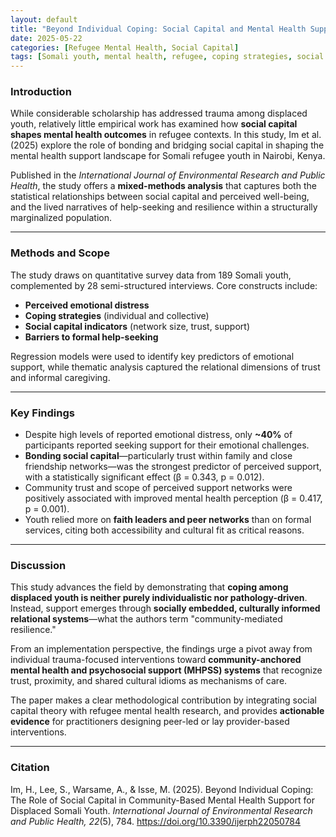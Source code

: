 ```yaml
---
layout: default
title: "Beyond Individual Coping: Social Capital and Mental Health Support for Displaced Somali Youth"
date: 2025-05-22
categories: [Refugee Mental Health, Social Capital]
tags: [Somali youth, mental health, refugee, coping strategies, social support, urban displacement, community care]
---
```


### Introduction

While considerable scholarship has addressed trauma among displaced youth, relatively little empirical work has examined how **social capital shapes mental health outcomes** in refugee contexts. In this study, Im et al. (2025) explore the role of bonding and bridging social capital in shaping the mental health support landscape for Somali refugee youth in Nairobi, Kenya.

Published in the *International Journal of Environmental Research and Public Health*, the study offers a **mixed-methods analysis** that captures both the statistical relationships between social capital and perceived well-being, and the lived narratives of help-seeking and resilience within a structurally marginalized population.

---

### Methods and Scope

The study draws on quantitative survey data from 189 Somali youth, complemented by 28 semi-structured interviews. Core constructs include:

- **Perceived emotional distress**
- **Coping strategies** (individual and collective)
- **Social capital indicators** (network size, trust, support)
- **Barriers to formal help-seeking**

Regression models were used to identify key predictors of emotional support, while thematic analysis captured the relational dimensions of trust and informal caregiving.

---

### Key Findings

- Despite high levels of reported emotional distress, only **~40%** of participants reported seeking support for their emotional challenges.
- **Bonding social capital**—particularly trust within family and close friendship networks—was the strongest predictor of perceived support, with a statistically significant effect (β = 0.343, p = 0.012).
- Community trust and scope of perceived support networks were positively associated with improved mental health perception (β = 0.417, p = 0.001).
- Youth relied more on **faith leaders and peer networks** than on formal services, citing both accessibility and cultural fit as critical reasons.

---

### Discussion

This study advances the field by demonstrating that **coping among displaced youth is neither purely individualistic nor pathology-driven**. Instead, support emerges through **socially embedded, culturally informed relational systems**—what the authors term "community-mediated resilience."

From an implementation perspective, the findings urge a pivot away from individual trauma-focused interventions toward **community-anchored mental health and psychosocial support (MHPSS) systems** that recognize trust, proximity, and shared cultural idioms as mechanisms of care.

The paper makes a clear methodological contribution by integrating social capital theory with refugee mental health research, and provides **actionable evidence** for practitioners designing peer-led or lay provider-based interventions.

---

### Citation

Im, H., Lee, S., Warsame, A., & Isse, M. (2025). Beyond Individual Coping: The Role of Social Capital in Community-Based Mental Health Support for Displaced Somali Youth. *International Journal of Environmental Research and Public Health, 22*(5), 784. https://doi.org/10.3390/ijerph22050784



<script type="application/ld+json">
{
  "@context": "https://schema.org",
  "@type": "ScholarlyArticle",
  "headline": "Beyond Individual Coping: The Role of Social Capital in Community-Based Mental Health Support for Displaced Somali Youth",
  "author": [
    { "@type": "Person", "name": "Hyojin Im" },
    { "@type": "Person", "name": "Shinhye Lee" },
    { "@type": "Person", "name": "Abdulkadir Warsame" },
    { "@type": "Person", "name": "Maimuna Isse" }
  ],
  "datePublished": "2025",
  "identifier": "https://doi.org/10.3390/ijerph22050784",
  "isPartOf": {
    "@type": "Periodical",
    "name": "International Journal of Environmental Research and Public Health"
  },
  "citation": [
    {
      "@type": "ScholarlyArticle",
      "name": "“It hurts so much to live for nothing”: Lived Experiences of Substance Use Among Refugee Youth in Displacement",
      "author": [
        { "@type": "Person", "name": "Hyojin Im" },
        { "@type": "Person", "name": "Nicole George" }
      ],
      "datePublished": "2022",
      "identifier": "https://doi.org/10.1007/s11469-020-00472-0"
    },
    {
      "@type": "ScholarlyArticle",
      "name": "From Victim to Perpetrator of Trauma: Lived Experiences of Gang-Involved Urban Refugee Youth in Kenya",
      "author": [
        { "@type": "Person", "name": "Hyojin Im" },
        { "@type": "Person", "name": "Catherine Caudill" },
        { "@type": "Person", "name": "Aidan B. Ferguson" }
      ],
      "datePublished": "2016",
      "identifier": "https://doi.org/10.1080/10926771.2016.1194939"
    },
    {
      "@type": "ScholarlyArticle",
      "name": "Risk and protective factors for comorbidity of PTSD, depression, and anxiety among Somali refugees in Kenya",
      "author": [
        { "@type": "Person", "name": "Hyojin Im" },
        { "@type": "Person", "name": "LET Swan" },
        { "@type": "Person", "name": "Abdulkadir H. Warsame" },
        { "@type": "Person", "name": "Maimuna M. Isse" }
      ],
      "datePublished": "2020",
      "identifier": "https://doi.org/10.1177/0020764020978685"
    },
    {
      "@type": "ScholarlyArticle",
      "name": "Factors Influencing Improvement of Trauma-Related Symptoms Among Somali Refugee Youth in Urban Kenya",
      "author": [
        { "@type": "Person", "name": "Hyojin Im" },
        { "@type": "Person", "name": "LET Swan" }
      ],
      "datePublished": "2022",
      "identifier": "https://doi.org/10.1007/s10597-021-00928-0"
    },
    {
      "@type": "ScholarlyArticle",
      "name": "Trauma exposure, social functioning, and common mental health disorders in Somali refugee male and female youth: An SEM analysis",
      "author": [
        { "@type": "Person", "name": "Hyojin Im" },
        { "@type": "Person", "name": "LET Swan" }
      ],
      "datePublished": "2021",
      "identifier": "https://doi.org/10.1177/00207640211037726"
    },
    {
      "@type": "ScholarlyArticle",
      "name": "Born in displacement: Psychosocial and mental health impacts of country of birth among urban Somali refugee youth",
      "author": [
        { "@type": "Person", "name": "Hyojin Im" },
        { "@type": "Person", "name": "Noah George" },
        { "@type": "Person", "name": "LET Swan" }
      ],
      "datePublished": "2022",
      "identifier": "https://doi.org/10.1080/17441692.2022.2106378"
    },
    {
      "@type": "ScholarlyArticle",
      "name": "Unraveling Trouble Socializing: The Impact on the Intersection of Trauma, Substance Use, and Mental Disorders in Somali Refugee Youth",
      "author": [
        { "@type": "Person", "name": "Hyojin Im" },
        { "@type": "Person", "name": "LET Swan" },
        { "@type": "Person", "name": "Nicole George" }
      ],
      "datePublished": "2025",
      "identifier": "https://doi.org/10.1007/s11469-023-01145-4"
    },
    {
      "@type": "ScholarlyArticle",
      "name": "Gendered Health Outcome Among Somali Refugee Youth in Displacement: A Role of Social Support and Religious Belief",
      "author": [
        { "@type": "Person", "name": "Hyojin Im" },
        { "@type": "Person", "name": "Nicole George" },
        { "@type": "Person", "name": "LET Swan" }
      ],
      "datePublished": "2024",
      "identifier": "https://doi.org/10.1007/s10903-023-01546-6"
    },
    {
      "@type": "ScholarlyArticle",
      "name": "Embodiment of structural vulnerability: Illness experiences among Somali refugee women in urban displacement",
      "author": [
        { "@type": "Person", "name": "Hyojin Im" },
        { "@type": "Person", "name": "Muna Saleh" },
        { "@type": "Person", "name": "Rupa M. Khetarpal" }
      ],
      "datePublished": "2024",
      "identifier": "https://doi.org/10.1080/13557858.2024.2385112"
    },
    {
      "@type": "ScholarlyArticle",
      "name": "Mental health risks and stressors faced by urban refugees: Perceived impacts of war and community adversities among Somali refugees in Nairobi",
      "author": [
        { "@type": "Person", "name": "Hyojin Im" },
        { "@type": "Person", "name": "Aidan B. Ferguson" },
        { "@type": "Person", "name": "Abdulkadir H. Warsame" },
        { "@type": "Person", "name": "Maimuna M. Isse" }
      ],
      "datePublished": "2017",
      "identifier": "https://doi.org/10.1177/0020764017728966"
    }
  ]
}
</script>

